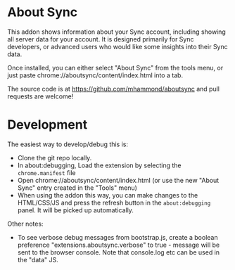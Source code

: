 # About Sync

This addon shows information about your Sync account, including showing all
server data for your account. It is designed primarily for Sync developers, or
advanced users who would like some insights into their Sync data.

Once installed, you can either select "About Sync" from the tools menu, or
just paste chrome://aboutsync/content/index.html into a tab.

The source code is at https://github.com/mhammond/aboutsync and pull requests
are welcome!

# Development

The easiest way to develop/debug this is:

* Clone the git repo locally.
* In about:debugging, Load the extension by selecting the
  `chrome.manifest` file
* Open chrome://aboutsync/content/index.html (or use the new "About
  Sync" entry created in the "Tools" menu)
* When using the addon this way, you can make changes to the
  HTML/CSS/JS and press the refresh button in the `about:debugging`
  panel. It will be picked up automatically.

Other notes:
* To see verbose debug messages from bootstrap.js, create a boolean preference
  "extensions.aboutsync.verbose" to true - message will be sent to the browser
  console. Note that console.log etc can be used in the "data" JS.
